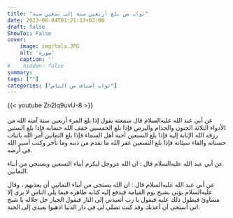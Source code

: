 ```yaml
---
title: "ثواب من بلغ أربعين سنة إلى تسعين سنة"
date: 2023-06-04T01:21:13+03:00
draft: false
ShowToc: False
cover:
    image: img/hala.JPG
    alt: 'صورة'
    caption: ''
#    hidden: false
summary: 
tags: [""]
categories: ["ثواب أصناف من الناس"]
---
```

{{< youtube Zn2lq9uvU-8 >}}  
 <br>
عن أبي عبد الله عليه‌السلام قال سمعته يقول إذا بلغ المرء أربعين سنة
آمنه الله من الأدواء الثلاثة الجنون والجذام والبرص فإذا بلغ الخمسين
خفف الله حسابه فإذا بلغ الستين رزقه الله الإنابة إليه فإذا بلغ السبعين
أحبه أهل السماء فإذا بلغ الثمانين أمر الله باثبات حسناته والقاء سيئاته
فإذا بلغ التسعين غفر الله ما تقدم من ذنبه وما تأخر وكتب أسير الله
في أرضه.

عن أبي عبد الله عليه‌السلام قال : ان الله عزوجل ليكرم أبناء التسعين
ويستحي من أبناء الثمانين.

عن أبي عبد الله عليه‌السلام قال :
ان الله يستحى من أبناء الثمانين أن يعذبهم ، وقال عليه‌السلام يؤتى بشيخ يوم
القيامة فيدفع إليه كتابه ظاهره فيما يلي الناس لا يرى إلا مساوئ فيطول
ذلك عليه فيقول يا رب أتعيدني إلى النار فيقول الجبار جل جلاله يا شيخ
اني أستحي أن أعذبك وقد كنت تصلي لي في دار الدنيا اذهبوا بعبدي
إلى الجنة.


